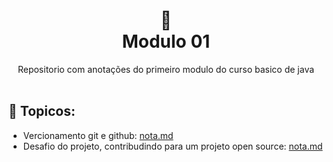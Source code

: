 
<h1 align="center">
🐛<br> Modulo 01</h1>
<div align=center> Repositorio com anotações do primeiro modulo do curso basico de java</div>
<br>

## 📝 Topicos:

* Vercionamento git e github:  [nota.md](https://github.com/olgaleticialopes/java/tree/main/modulo_01/vercionamento_git_github)
* Desafio do projeto, contribudindo para um projeto open source: [nota.md](https://github.com/olgaleticialopes/java/tree/main/modulo_02)
